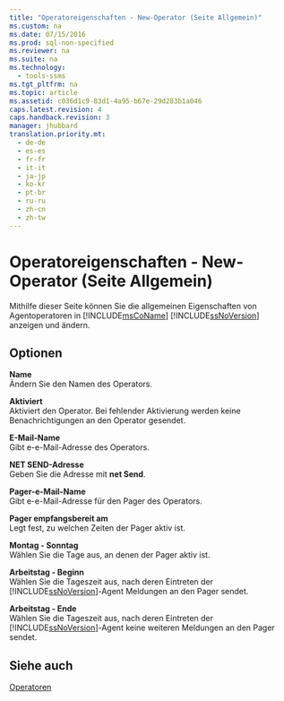 ```yaml
---
title: "Operatoreigenschaften - New-Operator (Seite Allgemein)"
ms.custom: na
ms.date: 07/15/2016
ms.prod: sql-non-specified
ms.reviewer: na
ms.suite: na
ms.technology: 
  - tools-ssms
ms.tgt_pltfrm: na
ms.topic: article
ms.assetid: c036d1c9-83d1-4a95-b67e-29d283b1a046
caps.latest.revision: 4
caps.handback.revision: 3
manager: jhubbard
translation.priority.mt: 
  - de-de
  - es-es
  - fr-fr
  - it-it
  - ja-jp
  - ko-kr
  - pt-br
  - ru-ru
  - zh-cn
  - zh-tw
---
```

# Operatoreigenschaften - New-Operator (Seite Allgemein)
Mithilfe dieser Seite können Sie die allgemeinen Eigenschaften von Agentoperatoren in [!INCLUDE[msCoName](../content/includes/msCoName_md.md)] [!INCLUDE[ssNoVersion](../content/includes/ssNoVersion_md.md)] anzeigen und ändern.  
  
## Optionen  
**Name**  
Ändern Sie den Namen des Operators.  
  
**Aktiviert**  
Aktiviert den Operator. Bei fehlender Aktivierung werden keine Benachrichtigungen an den Operator gesendet.  
  
**E\-Mail-Name**  
Gibt e\-e-Mail-Adresse des Operators.  
  
**NET SEND-Adresse**  
Geben Sie die Adresse mit **net Send**.  
  
**Pager-e\-Mail-Name**  
Gibt e\-e-Mail-Adresse für den Pager des Operators.  
  
**Pager empfangsbereit am**  
Legt fest, zu welchen Zeiten der Pager aktiv ist.  
  
**Montag \- Sonntag**  
Wählen Sie die Tage aus, an denen der Pager aktiv ist.  
  
**Arbeitstag - Beginn**  
Wählen Sie die Tageszeit aus, nach deren Eintreten der [!INCLUDE[ssNoVersion](../content/includes/ssNoVersion_md.md)]-Agent Meldungen an den Pager sendet.  
  
**Arbeitstag - Ende**  
Wählen Sie die Tageszeit aus, nach deren Eintreten der [!INCLUDE[ssNoVersion](../content/includes/ssNoVersion_md.md)]-Agent keine weiteren Meldungen an den Pager sendet.  
  
## Siehe auch  
[Operatoren](../content/Operators.md)  
  
